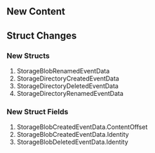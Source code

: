 ## New Content

## Struct Changes

### New Structs

1. StorageBlobRenamedEventData
1. StorageDirectoryCreatedEventData
1. StorageDirectoryDeletedEventData
1. StorageDirectoryRenamedEventData

### New Struct Fields

1. StorageBlobCreatedEventData.ContentOffset
1. StorageBlobCreatedEventData.Identity
1. StorageBlobDeletedEventData.Identity
